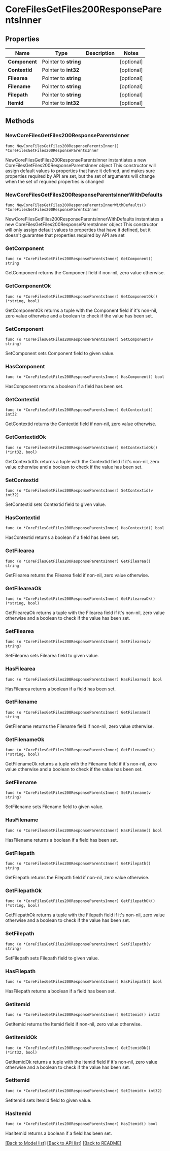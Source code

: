 # CoreFilesGetFiles200ResponseParentsInner

## Properties

Name | Type | Description | Notes
------------ | ------------- | ------------- | -------------
**Component** | Pointer to **string** |  | [optional] 
**Contextid** | Pointer to **int32** |  | [optional] 
**Filearea** | Pointer to **string** |  | [optional] 
**Filename** | Pointer to **string** |  | [optional] 
**Filepath** | Pointer to **string** |  | [optional] 
**Itemid** | Pointer to **int32** |  | [optional] 

## Methods

### NewCoreFilesGetFiles200ResponseParentsInner

`func NewCoreFilesGetFiles200ResponseParentsInner() *CoreFilesGetFiles200ResponseParentsInner`

NewCoreFilesGetFiles200ResponseParentsInner instantiates a new CoreFilesGetFiles200ResponseParentsInner object
This constructor will assign default values to properties that have it defined,
and makes sure properties required by API are set, but the set of arguments
will change when the set of required properties is changed

### NewCoreFilesGetFiles200ResponseParentsInnerWithDefaults

`func NewCoreFilesGetFiles200ResponseParentsInnerWithDefaults() *CoreFilesGetFiles200ResponseParentsInner`

NewCoreFilesGetFiles200ResponseParentsInnerWithDefaults instantiates a new CoreFilesGetFiles200ResponseParentsInner object
This constructor will only assign default values to properties that have it defined,
but it doesn't guarantee that properties required by API are set

### GetComponent

`func (o *CoreFilesGetFiles200ResponseParentsInner) GetComponent() string`

GetComponent returns the Component field if non-nil, zero value otherwise.

### GetComponentOk

`func (o *CoreFilesGetFiles200ResponseParentsInner) GetComponentOk() (*string, bool)`

GetComponentOk returns a tuple with the Component field if it's non-nil, zero value otherwise
and a boolean to check if the value has been set.

### SetComponent

`func (o *CoreFilesGetFiles200ResponseParentsInner) SetComponent(v string)`

SetComponent sets Component field to given value.

### HasComponent

`func (o *CoreFilesGetFiles200ResponseParentsInner) HasComponent() bool`

HasComponent returns a boolean if a field has been set.

### GetContextid

`func (o *CoreFilesGetFiles200ResponseParentsInner) GetContextid() int32`

GetContextid returns the Contextid field if non-nil, zero value otherwise.

### GetContextidOk

`func (o *CoreFilesGetFiles200ResponseParentsInner) GetContextidOk() (*int32, bool)`

GetContextidOk returns a tuple with the Contextid field if it's non-nil, zero value otherwise
and a boolean to check if the value has been set.

### SetContextid

`func (o *CoreFilesGetFiles200ResponseParentsInner) SetContextid(v int32)`

SetContextid sets Contextid field to given value.

### HasContextid

`func (o *CoreFilesGetFiles200ResponseParentsInner) HasContextid() bool`

HasContextid returns a boolean if a field has been set.

### GetFilearea

`func (o *CoreFilesGetFiles200ResponseParentsInner) GetFilearea() string`

GetFilearea returns the Filearea field if non-nil, zero value otherwise.

### GetFileareaOk

`func (o *CoreFilesGetFiles200ResponseParentsInner) GetFileareaOk() (*string, bool)`

GetFileareaOk returns a tuple with the Filearea field if it's non-nil, zero value otherwise
and a boolean to check if the value has been set.

### SetFilearea

`func (o *CoreFilesGetFiles200ResponseParentsInner) SetFilearea(v string)`

SetFilearea sets Filearea field to given value.

### HasFilearea

`func (o *CoreFilesGetFiles200ResponseParentsInner) HasFilearea() bool`

HasFilearea returns a boolean if a field has been set.

### GetFilename

`func (o *CoreFilesGetFiles200ResponseParentsInner) GetFilename() string`

GetFilename returns the Filename field if non-nil, zero value otherwise.

### GetFilenameOk

`func (o *CoreFilesGetFiles200ResponseParentsInner) GetFilenameOk() (*string, bool)`

GetFilenameOk returns a tuple with the Filename field if it's non-nil, zero value otherwise
and a boolean to check if the value has been set.

### SetFilename

`func (o *CoreFilesGetFiles200ResponseParentsInner) SetFilename(v string)`

SetFilename sets Filename field to given value.

### HasFilename

`func (o *CoreFilesGetFiles200ResponseParentsInner) HasFilename() bool`

HasFilename returns a boolean if a field has been set.

### GetFilepath

`func (o *CoreFilesGetFiles200ResponseParentsInner) GetFilepath() string`

GetFilepath returns the Filepath field if non-nil, zero value otherwise.

### GetFilepathOk

`func (o *CoreFilesGetFiles200ResponseParentsInner) GetFilepathOk() (*string, bool)`

GetFilepathOk returns a tuple with the Filepath field if it's non-nil, zero value otherwise
and a boolean to check if the value has been set.

### SetFilepath

`func (o *CoreFilesGetFiles200ResponseParentsInner) SetFilepath(v string)`

SetFilepath sets Filepath field to given value.

### HasFilepath

`func (o *CoreFilesGetFiles200ResponseParentsInner) HasFilepath() bool`

HasFilepath returns a boolean if a field has been set.

### GetItemid

`func (o *CoreFilesGetFiles200ResponseParentsInner) GetItemid() int32`

GetItemid returns the Itemid field if non-nil, zero value otherwise.

### GetItemidOk

`func (o *CoreFilesGetFiles200ResponseParentsInner) GetItemidOk() (*int32, bool)`

GetItemidOk returns a tuple with the Itemid field if it's non-nil, zero value otherwise
and a boolean to check if the value has been set.

### SetItemid

`func (o *CoreFilesGetFiles200ResponseParentsInner) SetItemid(v int32)`

SetItemid sets Itemid field to given value.

### HasItemid

`func (o *CoreFilesGetFiles200ResponseParentsInner) HasItemid() bool`

HasItemid returns a boolean if a field has been set.


[[Back to Model list]](../README.md#documentation-for-models) [[Back to API list]](../README.md#documentation-for-api-endpoints) [[Back to README]](../README.md)


